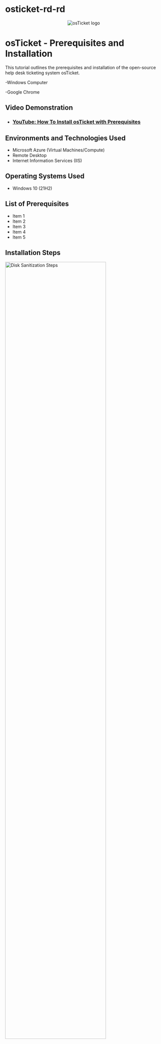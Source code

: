 # osticket-rd-rd

<p align="center">
<img src="https://i.imgur.com/Clzj7Xs.png" alt="osTicket logo"/>
</p>

<h1>osTicket - Prerequisites and Installation</h1>
This tutorial outlines the prerequisites and installation of the open-source help desk ticketing system osTicket.<br />

-Windows Computer

-Google Chrome

<h2>Video Demonstration</h2>

- ### [YouTube: How To Install osTicket with Prerequisites](https://www.youtube.com)

<h2>Environments and Technologies Used</h2>

- Microsoft Azure (Virtual Machines/Compute)
- Remote Desktop
- Internet Information Services (IIS)

<h2>Operating Systems Used </h2>

- Windows 10</b> (21H2)

<h2>List of Prerequisites</h2>

- Item 1
- Item 2
- Item 3
- Item 4
- Item 5




<h2>Installation Steps</h2>

<p>
<img src="https://i.imgur.com/DJmEXEB.png" height="80%" width="80%" alt="Disk Sanitization Steps"/>
</p>
<p>
<strong>Part 1 (Create Virtual Machine in Azure) </strong>
  
<strong>Create a Resource Group </strong>
 - To create a Resource group, click the icon on  the Microsoft Azure homepage named Resource groups.
 - If you do not see this icon, you can simply type "Resource Groups" in the Microsoft Azure search box.
 - Look to the upper left side of the screen for a plus sign with the word Create next to it. Click it.
 - Do you see Resource group *? In the empty box next to it, type the name of what you want your resource group to be called. It can be named anything you want.
 - After you name it, look to the bottom of the screen for a box with the words "Review + create" written inside of it and click it.
 - Once you see a green box at the top of the screen that says, "Validation passed", click the box at the bottom of the screen that says "Create".
 - Congratulations! You have just created your resource group!
  
<strong>Create a Windows 10 Virtual Machine (VM) with 2-4 Virtual CPUs </strong> <br>
 - To create the virtual machine, click the words Microsoft Azure near to the top of the screen, which will take you to the homepage. There will be an icon that says "Virtual machines". Click it.
 - If you don't see it, or just want to use another way, type "Virtual Machines" in the search box and click the first option presented.
 - On the upper left hand side of the screen, click the plus sign with the word "Create" next to it. Select the first option in the drop down menu that comes. It should be titled "Azure virtual machine".
 - Boxes you have to fill out:
	- Resource group *: Click the arrow on the right side of the box and select the name of the resource group you created.
	- Virtual machine name*: name it whatever you want
   	- Image*: Click the arrow in the right side of the box and select the option that includes "Windows 10"
   	- Size*: Pick any of the options that says "2 vcpus" or "4 vcpus"
   	- Username*: name it whatever you want
   	- Password*: whatever you want
   	- Confirm password*: just retype the password you chose
   	- Near the bottom of the screen, check the box next to the sentence: "I confirm I have an eligible Windows 10/11 license with multi-tenant hosting rights." Then click the blue box at the bottom that says, "Review + create"
   	- Once you see a green box at the top of the screen that says, "Validation passed", click the box at the bottom of the screen that says "Create".
   	- Wait until you see the words "Your deployment is complete" on your screen or you recieve a notification on your screen (a pop up box in the upper right side of screen) that say "Deployment succeeded".
		- You can also click on the bell to see the notifications (to find it look at the Microsoft Azure search box, then slide your eyes to the right; it should be the second icon. You can also hover your mouse over it and see if it says Notification. If it does, click it.)

Name: Vm-osticket <br>
Username: labuser (for example/whatever you chose) <br>
Password: osTicketPassword1! (for example/whatever you chose) <br>

<em> Screenshot idea: Screenshot the whole page with an example </em>

</p>
<br />

<p>
<img src="https://i.imgur.com/DJmEXEB.png" height="80%" width="80%" alt="Disk Sanitization Steps"/>
</p>
<p>
<strong> Part 2 (Installation) </strong>
  This part is super simple. What it mainly consists of is clicking and downloading things. 


Open this in another tab: [Installation Files](https://drive.google.com/drive/u/0/folders/1APMfNyfNzcxZC6EzdaNfdZsUwxWYChf6)

 - Copy the link 

 - Log in to VM

 - Go to Microsoft Edge, open new tab and past the link you copied

<strong>Install / Enable IIS in Windows WITH
CGI and Common HTTP Features</strong>

Right click start menu > <br>
Select run > <br>
Type control > <br>
Programs > <br>
Turn Windows on/off > <br>
Check Internet Info Service > <br>
Expand World Wide Web Services > <br>
Expand App Dev Features > <br>
Check CGI > <br>
Expand Common HTTP Feat > <br>
Check all boxes > <br>
Ok <br>

<strong>From the Installation Files, download and install PHP Manager for IIS (PHPManagerForIIS_V1.5.0.msi) </strong>

<strong>From the Installation Files, download and install the Rewrite Module (rewrite_amd64_en-US.msi) </strong>

<strong>Create the directory C:\PHP </strong>

General idea:
Change downloads to C:, and then put a folder titled PHP inside of it

Steps:
File Explorer> <br>
Change Downloads to C: > <br>
Right click white space + new + folder > <br>
Title it PHP <br>


<strong>From the Installation Files, download PHP 7.3.8 (php-7.3.8-nts-Win32-VC15-x86.zip) and unzip the contents into C:\PHP<br>
!! ATTENTION !! <br>
If this appears, choose to “Keep” the file: (add screenshot) </strong> <br>

<strong>From the Installation Files, download and install VC_redist.x86.exe. </strong>

<strong>From the Installation Files, download and install MySQL 5.5.62 (mysql-5.5.62-win32.msi) </strong>
Typical Setup -> <br>
Launch Configuration Wizard (after install) -> <br>
Standard Configuration -> <br>
Password1

<strong>Open IIS as an Admin </strong>

1) Just type it (IIS)

2) Just right click it (Admin)

<strong>Register PHP from within IIS </strong>

1) Once you're in IIS (just type it, see previous step)>
   
2) PHP manager > Register new PHP > Click three dots ... > This Pc > PHP > php.cgi > Ok

<strong>Reload IIS (Open IIS, Stop and Start the server) </strong>

1) Just open vm-osticket (far left side)

2) Just click restart (far right side)

<strong>Install osTicket v1.15.8 <br>
Download osTicket from the Installation Files Folder <br>
Extract and copy “upload” folder to c:\inetpub\wwwroot <br>
Within c:\inetpub\wwwroot, Rename “upload” to “osTicket” <br> </strong>

<strong>Reload IIS (Open IIS, Stop and Start the server) </strong> <br>
(add screenshot)

<strong>Go to sites -> Default -> osTicket <br>
On the right, click “Browse *:80” </strong> <br>
(add screenshot)

<strong> Note that some extensions are not enabled <br>
Go back to IIS, sites -> Default -> osTicket <br>
Double-click PHP Manager <br>
Click “Enable or disable an extension”<br>
Enable: php_imap.dll <br>
Enable: php_intl.dll <br>
Enable: php_opcache.dll <br>
Refresh the osTicket site in your browse, observe the changes </strong>

<strong>Rename: ost-config.php
From: C:\inetpub\wwwroot\osTicket\include\ost-sampleconfig.php
To: C:\inetpub\wwwroot\osTicket\include\ost-config.php</strong>

<strong>Assign Permissions: ost-config.php</strong> <br>
1) Right click ost-config> <br>
2) Pizza (P-S-A: Properties - Security - Advanced)> <br>
3) Disable inheritance > <br>
4) Remove All > <br>
5) ADD > <br>
6) Select a principal > <br>
7) Type everyone + Click check names > <br>
8) Ok > <br>
9) Click Full Control box (all boxes should automatically become checked, if not: check them) > <br>
10) OK > Apply > OK > OK <br>

<strong>Disable inheritance -> Remove All</strong> <br>
1) Right click + PSA


<strong>New Permissions -> Everyone -> All</strong>
 - Add>
Select a principal>
Type everyone>
Check names + check Full control (make sure all boxes checked)

<strong>Continue Setting up osTicket in the browser (click Continue) </strong>

Name Helpdesk

Default email (receives email from customers)

What I used: <br>
Help desk name: Jay HelpDesk <br>
Default email: jay@helper.com <br>
First name: Jay <br>
Last name: Jackson <br>
Email: jay@gmail.com <br>
username: jay <br>
password: Password1 <br>

From the Installation Files, download and install HeidiSQL. <br>
Open Heidi SQL <br>
Create a new session, root/Password1 <br>
Connect to the session <br>
Create a database called “osTicket” 

Continue Setting up osticket in the browser
MySQL Database: osTicket <br>
MySQL Username: root <br>
MySQL Password: Password1 <br>
Click “Install Now!”

Congratulations, hopefully it is installed with no errors!
Browse to your help desk login page: http://localhost/osTicket/scp/login.php

End Users osTicket URL:
http://localhost/osTicket/ 

<strong> Clean up </strong><br>
1) Delete: C:\inetpub\wwwroot\osTicket\setup


<strong>Set Permissions to “Read” only: C:\inetpub\wwwroot\osTicket\include\ost-config.php </strong>
1) PSA (Properties, Security, Advanced)> <br>
2) Click everyone> <br>
3) Click Edit > <br>
4) Uncheck modify&write (only boxes with the word read in it should be checked - ex: read & execute, read)

Notes:
Browse to your help desk login page: http://localhost/osTicket/scp/login.php  
End Users osTicket URL: http://localhost/osTicket/ 

</p>
<br />

<p>
<img src="https://i.imgur.com/DJmEXEB.png" height="80%" width="80%" alt="Disk Sanitization Steps"/>
</p>
